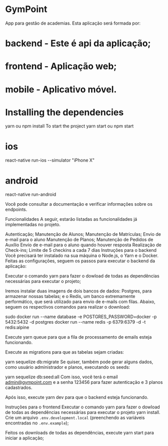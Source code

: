 # GymPoint

App para gestão de academias.
Esta aplicação será formada por:

# backend - Este  é api da aplicação;
# frontend - Aplicação web;
# mobile - Aplicativo móvel.

# Installing the dependencies

yarn ou npm install
To start the project
yarn start ou npm start


# ios
react-native run-ios --simulator "iPhone X"

# android
react-native run-android


Você pode consultar a documentação e verificar informações sobre os endpoints.

Funcionalidades
A seguir, estarão listadas as funcionalidades já implementadas no projeto.

Autenticação;
Manutenção de Alunos;
Manutenção de Matrículas;
Envio de e-mail para o aluno
Manutenção de Planos;
Manutenção de Pedidos de Auxílio
Envio de e-mail para o aluno quando houver resposta
Realização de Check-ins;
Limite de 5 checkins a cada 7 dias
Instruções para o backend
Você precisará ter instalado na sua máquina o Node.js, o Yarn e o Docker. Feitas as configurações, seguem os passos para executar o backend da aplicação:

Executar o comando yarn para fazer o dowload de todas as dependências necessárias para executar o projeto;

Iremos instalar duas imagens de dois bancos de dados: Postgres, para armazenar nossas tabelas; e o Redis, um banco extremamente performático, que será utilizado para envio de e-mails com filas. Abaixo, seguem os respectivos comandos para realizar o download:

sudo docker run --name database -e POSTGRES_PASSWORD=docker -p 5432:5432 -d postgres
docker run --name redis -p 6379:6379 -d -t redis:alpine

Execute yarn queue para que a fila de processamento de emails esteja funcionando.

Execute as migrations para que as tabelas sejam criadas:

yarn sequelize db:migrate
Se quiser, também pode gerar alguns dados, como usuário administrador e planos, executando os seeds:

yarn sequelize db:seed:all
Com isso, você terá o email admin@gympoint.com e a senha 123456 para fazer autenticação e 3 planos cadastrados.

Após isso, execute yarn dev para que o backend esteja funcionando.

Instruções para o frontend
Executar o comando yarn para fazer o dowload de todas as dependências necessárias para executar o projeto yarn install. Crie um  arquivo `.env.development.local` (preenchendo as variáveis encontradas no `.env.example`);

Feitos os downloads de todas as dependências, execute yarn start para iniciar a aplicação;
